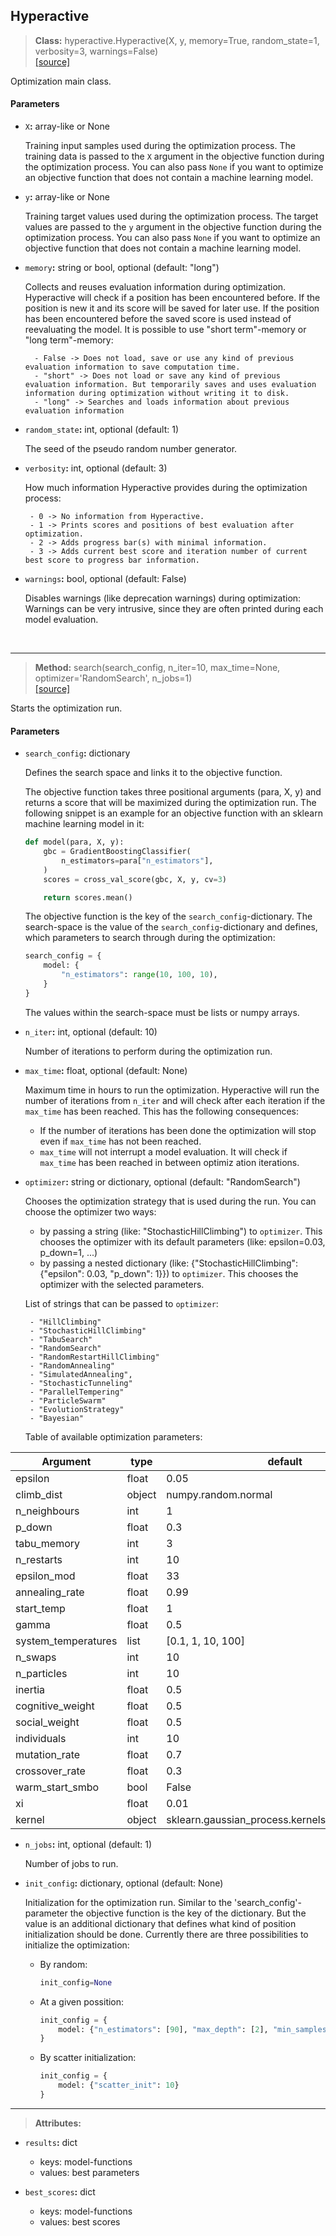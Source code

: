 ## Hyperactive

> **Class:** hyperactive.Hyperactive(X, y, memory=True, random_state=1, verbosity=3, warnings=False) <br> [[source]](./source/hyperactive_source)

Optimization main class.

#### Parameters

 - ``X``**:** array-like or None

    Training input samples used during the optimization process.
    The training data is passed to the ``X`` argument in the objective function during the optimization process.
    You can also pass ``None`` if you want to optimize an objective function that does not contain a machine learning model.

 - ``y``**:** array-like or None

    Training target values used during the optimization process.
    The target values are passed to the ``y`` argument in the objective function during the optimization process.
    You can also pass ``None`` if you want to optimize an objective function that does not contain a machine learning model.

 - ``memory``**:** string or bool, optional (default: "long")

    Collects and reuses evaluation information during optimization. Hyperactive will check if a position has been encountered before. If the position is new it and its score will be saved for later use. If the position has been encountered before the saved score is used instead of reevaluating the model. It is possible to use "short term"-memory or "long term"-memory:

         - False -> Does not load, save or use any kind of previous evaluation information to save computation time.
         - "short" -> Does not load or save any kind of previous evaluation information. But temporarily saves and uses evaluation information during optimization without writing it to disk.
         - "long" -> Searches and loads information about previous evaluation information

 - ``random_state``**:** int, optional (default: 1)

    The seed of the pseudo random number generator.

 - ``verbosity``**:** int, optional (default: 3)

    How much information Hyperactive provides during the optimization process:

        - 0 -> No information from Hyperactive.
        - 1 -> Prints scores and positions of best evaluation after optimization.
        - 2 -> Adds progress bar(s) with minimal information.
        - 3 -> Adds current best score and iteration number of current best score to progress bar information.

 - ``warnings``**:** bool, optional (default: False)

    Disables warnings (like deprecation warnings) during optimization:
    Warnings can be very intrusive, since they are often printed during each model evaluation.

<br>

---

> **Method:** search(search_config, n_iter=10, max_time=None, optimizer='RandomSearch', n_jobs=1) <br> [[source]](./source/search_source)

Starts the optimization run.

#### Parameters

 - ``search_config``**:** dictionary

    Defines the search space and links it to the objective function.

    The objective function takes three positional arguments (para, X, y) and returns a score that will be maximized during the optimization run. The following snippet is an example for an objective function with an sklearn machine learning model in it:

    ```python
    def model(para, X, y):
        gbc = GradientBoostingClassifier(
            n_estimators=para["n_estimators"],
        )
        scores = cross_val_score(gbc, X, y, cv=3)

        return scores.mean()
    ```
    The objective function is the key of the ``search_config``-dictionary. The search-space is the value of the ``search_config``-dictionary and defines, which parameters to search through during the optimization:
    ```python
    search_config = {
        model: {
            "n_estimators": range(10, 100, 10),
        }
    }
    ```
     The values within the search-space must be lists or numpy arrays.

 - ``n_iter``**:** int, optional (default: 10)

    Number of iterations to perform during the optimization run.

 - ``max_time``**:** float, optional (default: None)

    Maximum time in hours to run the optimization. Hyperactive will run the number of iterations from ``n_iter`` and will check after each iteration if the ``max_time`` has been reached. This has the following consequences:

     - If the number of iterations has been done the optimization will stop even if ``max_time`` has not been reached.
     - ``max_time`` will not interrupt a model evaluation. It will check if ``max_time`` has been reached in between optimiz ation iterations.

 - ``optimizer``**:** string or dictionary, optional (default: "RandomSearch")

    Chooses the optimization strategy that is used during the run.
    You can choose the optimizer two ways:

     - by passing a string (like: "StochasticHillClimbing") to ``optimizer``. This chooses the optimizer with its default parameters (like: epsilon=0.03, p_down=1, ...)
     - by passing a nested dictionary (like: {"StochasticHillClimbing": {"epsilon": 0.03, "p_down": 1}}) to ``optimizer``. This chooses the optimizer with the selected parameters.

    List of strings that can be passed to ``optimizer``:

        - "HillClimbing"
        - "StochasticHillClimbing"
        - "TabuSearch"
        - "RandomSearch"
        - "RandomRestartHillClimbing"
        - "RandomAnnealing"
        - "SimulatedAnnealing",
        - "StochasticTunneling"
        - "ParallelTempering"
        - "ParticleSwarm"
        - "EvolutionStrategy"
        - "Bayesian"

    Table of available optimization parameters:

| Argument | type | default |
|---|---|---|
| epsilon | float | 0.05 |
| climb_dist | object | numpy.random.normal |
| n_neighbours | int | 1 |
| p_down | float | 0.3 |
| tabu_memory | int | 3 |
| n_restarts | int | 10 |
| epsilon_mod | float | 33 |
| annealing_rate | float | 0.99 |
| start_temp | float | 1 |
| gamma | float | 0.5 |
| system_temperatures | list | [0.1, 1, 10, 100] |
| n_swaps | int | 10 |
| n_particles | int | 10 |
| inertia | float | 0.5 |
| cognitive_weight | float | 0.5 |
| social_weight | float | 0.5 |
| individuals | int | 10 |
| mutation_rate | float | 0.7 |
| crossover_rate | float | 0.3 |
| warm_start_smbo  |  bool |  False |
|  xi |  float | 0.01  |
| kernel | object | sklearn.gaussian_process.kernels.Matern(nu=2.5) |


 - ``n_jobs``**:** int, optional (default: 1)

    Number of jobs to run.


 - ``init_config``**:** dictionary, optional (default: None)

     Initialization for the optimization run.
     Similar to the 'search_config'-parameter the objective function is the key of the dictionary. But the value is an additional dictionary that defines what kind of position initialization should be done. Currently there are three possibilities to initialize the optimization:

      - By random:

        ```python
        init_config=None
        ```
      - At a given possition:

        ```python
        init_config = {
            model: {"n_estimators": [90], "max_depth": [2], "min_samples_split": [5]}
        }
        ```
      - By scatter initialization:

        ```python
        init_config = {
            model: {"scatter_init": 10}
        }
        ```

---

> **Attributes:**
  - ``results``**:** dict
    - keys: model-functions
    - values: best parameters

  - ``best_scores``**:** dict
    - keys: model-functions
    - values: best scores
